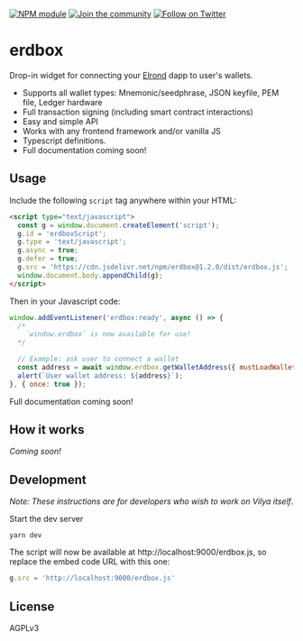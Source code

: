 [![NPM module](https://badge.fury.io/js/erdbox.svg)](https://badge.fury.io/js/erdbox)
[![Join the community](https://img.shields.io/badge/Chat%20on-Telegram-brightgreen.svg?color=0088cc)](https://t.me/erdDEV)
[![Follow on Twitter](https://img.shields.io/twitter/url/http/shields.io.svg?style=social&label=Follow&maxAge=2592000)](https://twitter.com/erd_dev)

# erdbox

Drop-in widget for connecting your [Elrond](https://elrond.com) dapp to user's wallets.

* Supports all wallet types: Mnemonic/seedphrase, JSON keyfile, PEM file, Ledger hardware
* Full transaction signing (including smart contract interactions)
* Easy and simple API
* Works with any frontend framework and/or vanilla JS
* Typescript definitions.
* Full documentation coming soon!

## Usage

Include the following `script` tag anywhere within your HTML:

```html
<script type="text/javascript">
  const g = window.document.createElement('script');
  g.id = 'erdboxScript';
  g.type = 'text/javascript';
  g.async = true;
  g.defer = true;
  g.src = 'https://cdn.jsdelivr.net/npm/erdbox@1.2.0/dist/erdbox.js';
  window.document.body.appendChild(g);
</script>
```

Then in your Javascript code:

```js
window.addEventListener('erdbox:ready', async () => {
  /*
    `window.erdbox` is now available for use!
  */

  // Example: ask user to connect a wallet
  const address = await window.erdbox.getWalletAddress({ mustLoadWallet: true });
  alert(`User wallet address: ${address}`);
}, { once: true });
```

Full documentation coming soon!

## How it works

_Coming soon!_

## Development

_Note: These instructions are for developers who wish to work on Vilya itself_.

Start the dev server

```shell
yarn dev
```

The script will now be available at http://localhost:9000/erdbox.js, so replace the embed code URL with this one:

```js
g.src = 'http://localhost:9000/erdbox.js'
```

## License

AGPLv3